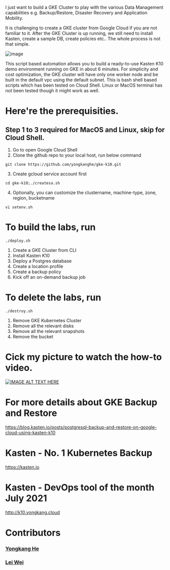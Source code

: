 I just want to build a GKE Cluster to play with the various Data Management capabilities e.g. Backup/Restore, Disaster Recovery and Application Mobility. 

It is challenging to create a GKE cluster from Google Cloud if you are not familiar to it. After the GKE Cluster is up running, we still need to install Kasten, create a sample DB, create policies etc.. The whole process is not that simple.

![image](https://user-images.githubusercontent.com/40347406/132093566-f98f3d69-1b39-4153-9f98-e47bcd0346d3.png)

This script based automation allows you to build a ready-to-use Kasten K10 demo environment running on GKE in about 6 minutes. For simplicity and cost optimization, the GKE cluster will have only one worker node and be built in the default vpc using the default subnet. This is bash shell based scripts which has been tested on Cloud Shell. Linux or MacOS terminal has not been tested though it might work as well. 

# Here're the prerequisities. 
## Step 1 to 3 required for MacOS and Linux, skip for Cloud Shell.
1. Go to open Google Cloud Shell
2. Clone the github repo to your local host, run below command
````
git clone https://github.com/yongkanghe/gke-k10.git
````
3. Create gcloud service account first
````
cd gke-k10;./createsa.sh
````
4. Optionally, you can customize the clustername, machine-type, zone, region, bucketname
````
vi setenv.sh
````
 
# To build the labs, run 
````
./deploy.sh
````
1. Create a GKE Cluster from CLI
2. Install Kasten K10
3. Deploy a Postgres database
4. Create a location profile
5. Create a backup policy
6. Kick off an on-demand backup job

# To delete the labs, run 
````
./destroy.sh
````
1. Remove GKE Kubernetes Cluster
2. Remove all the relevant disks
3. Remove all the relevant snapshots
4. Remove the bucket

# Cick my picture to watch the how-to video.
[![IMAGE ALT TEXT HERE](https://media-exp1.licdn.com/dms/image/C5622AQFAVpxHMBu7lw/feedshare-shrink_2048_1536/0/1630923993310?e=1634169600&v=beta&t=5f3TgJLeA4gpFubLrdtKrvFED3M_z5Q6igza3Ibaheo)](https://www.youtube.com/watch?v=6vDEk_9cNaI)

# For more details about GKE Backup and Restore
https://blog.kasten.io/posts/postgresql-backup-and-restore-on-google-cloud-using-kasten-k10


# Kasten - No. 1 Kubernetes Backup
https://kasten.io 

# Kasten - DevOps tool of the month July 2021
http://k10.yongkang.cloud

# Contributors

### [Yongkang He](http://yongkang.cloud)
### [Lei Wei](https://www.linkedin.com/in/lei-wei-96727950/)
